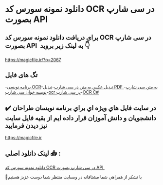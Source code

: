 # دانلود نمونه سورس کد OCR در سی شارپ بصورت API 

## برای دریافت دانلود نمونه سورس کد OCR در سی شارپ بصورت API  به لینک زیر بروید 👇

https://magicfile.ir/?p=2067

## تگ های فایل

-[برنامه نویسی OCR](https://magicfile.ir/product/%d9%86%d9%85%d9%88%d9%86%d9%87-%d8%b3%d9%88%d8%b1%d8%b3-%da%a9%d8%af-ocr-%d8%af%d8%b1-%d8%b3%db%8c-%d8%b4%d8%a7%d8%b1%d9%be/)-[تبدیل عکس به متن در سی شارپ](https://magicfile.ir/product/%d9%86%d9%85%d9%88%d9%86%d9%87-%d8%b3%d9%88%d8%b1%d8%b3-%da%a9%d8%af-ocr-%d8%af%d8%b1-%d8%b3%db%8c-%d8%b4%d8%a7%d8%b1%d9%be/)-[تبدیل PDF به متن سی شارپ](https://magicfile.ir/product/%d9%86%d9%85%d9%88%d9%86%d9%87-%d8%b3%d9%88%d8%b1%d8%b3-%da%a9%d8%af-ocr-%d8%af%d8%b1-%d8%b3%db%8c-%d8%b4%d8%a7%d8%b1%d9%be/)-[نویسه خوان سی شارپ](https://magicfile.ir/product/%d9%86%d9%85%d9%88%d9%86%d9%87-%d8%b3%d9%88%d8%b1%d8%b3-%da%a9%d8%af-ocr-%d8%af%d8%b1-%d8%b3%db%8c-%d8%b4%d8%a7%d8%b1%d9%be/)-[ocr در سی شارپ](https://magicfile.ir/product/%d9%86%d9%85%d9%88%d9%86%d9%87-%d8%b3%d9%88%d8%b1%d8%b3-%da%a9%d8%af-ocr-%d8%af%d8%b1-%d8%b3%db%8c-%d8%b4%d8%a7%d8%b1%d9%be/)-[OCR C#](https://magicfile.ir/product/%d9%86%d9%85%d9%88%d9%86%d9%87-%d8%b3%d9%88%d8%b1%d8%b3-%da%a9%d8%af-ocr-%d8%af%d8%b1-%d8%b3%db%8c-%d8%b4%d8%a7%d8%b1%d9%be/)

## ✔️ در سايت فايل هاي ويژه اي براي برنامه نويسان طراحان دانشجويان و دانش آموزان قرار داده ايم از بقيه فايل سايت نيز ديدن فرماييد

https://magicfile.ir


## لينک دانلود اصلي 📥 :

[دانلود نمونه سورس کد OCR در سی شارپ بصورت API ](https://magicfile.ir/product/%d9%86%d9%85%d9%88%d9%86%d9%87-%d8%b3%d9%88%d8%b1%d8%b3-%da%a9%d8%af-ocr-%d8%af%d8%b1-%d8%b3%db%8c-%d8%b4%d8%a7%d8%b1%d9%be/) 


🙏با تشکر از همراهي شما مشتاقانه در وبسایت منتظر شما دوست عزیز هستیم

